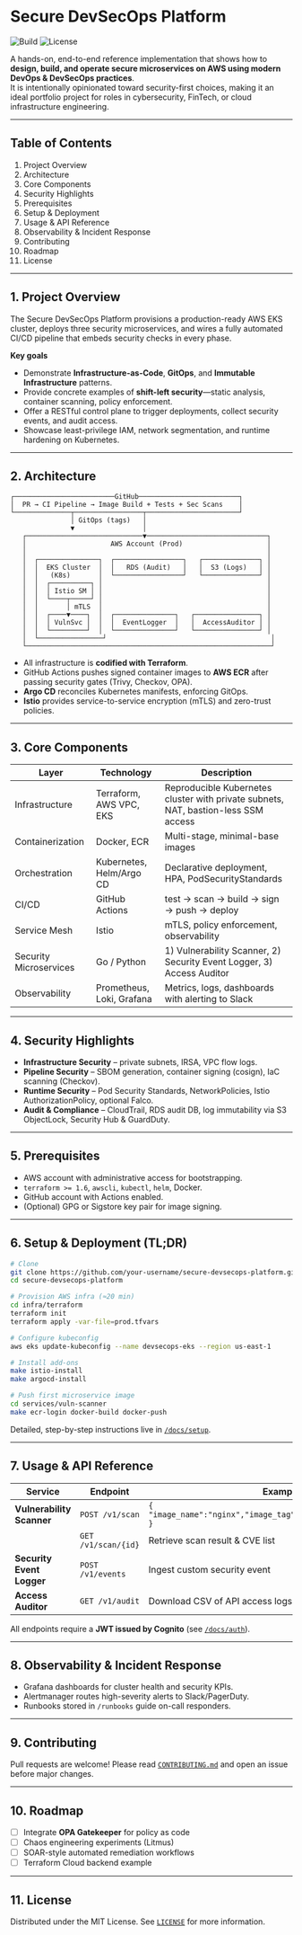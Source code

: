 # Secure DevSecOps Platform

![Build](https://img.shields.io/github/actions/workflow/status/your-username/secure-devsecops-platform/ci.yml?label=CI%20Status)
![License](https://img.shields.io/github/license/your-username/secure-devsecops-platform)

A hands-on, end-to-end reference implementation that shows how to **design, build, and operate secure microservices on AWS using modern DevOps & DevSecOps practices**.  
It is intentionally opinionated toward security-first choices, making it an ideal portfolio project for roles in cybersecurity, FinTech, or cloud infrastructure engineering.

---

## Table of Contents
1. Project Overview  
2. Architecture  
3. Core Components  
4. Security Highlights  
5. Prerequisites  
6. Setup & Deployment  
7. Usage & API Reference  
8. Observability & Incident Response  
9. Contributing  
10. Roadmap  
11. License  

---

## 1. Project Overview
The Secure DevSecOps Platform provisions a production-ready AWS EKS cluster, deploys three security microservices, and wires a fully automated CI/CD pipeline that embeds security checks in every phase.

**Key goals**
* Demonstrate **Infrastructure-as-Code**, **GitOps**, and **Immutable Infrastructure** patterns.  
* Provide concrete examples of **shift-left security**—static analysis, container scanning, policy enforcement.  
* Offer a RESTful control plane to trigger deployments, collect security events, and audit access.  
* Showcase least-privilege IAM, network segmentation, and runtime hardening on Kubernetes.  

---

## 2. Architecture

```
┌─────────────────────────GitHub─────────────────────────┐
│  PR → CI Pipeline → Image Build + Tests + Sec Scans    │
└──────────────┬─────────────────┬───────────────────────┘
               │ GitOps (tags)   │
               ▼                 │
   ┌─────────────────────────────▼──────────────────────────────┐
   │                     AWS Account (Prod)                     │
   │                                                            │
   │  ┌───────────────┐  ┌─────────────────┐   ┌──────────────┐ │
   │  │  EKS Cluster  │  │   RDS (Audit)   │   │  S3 (Logs)   │ │
   │  │   (K8s)       │  └─────────────────┘   └──────────────┘ │
   │  │  ┌──────────┐ │                                         │
   │  │  │ Istio SM │ │                                         │
   │  │  └────┬─────┘ │                                         │
   │  │       │ mTLS  │                                         │
   │  │  ┌────▼────┐  │  ┌───────────────┐   ┌────────────────┐ │
   │  │  │ VulnSvc │  │  │  EventLogger  │   │  AccessAuditor │ │
   │  │  └─────────┘  │  └───────────────┘   └────────────────┘ │
   │  └────────────────┘                                         │
   └─────────────────────────────────────────────────────────────┘
```

* All infrastructure is **codified with Terraform**.  
* GitHub Actions pushes signed container images to **AWS ECR** after passing security gates (Trivy, Checkov, OPA).  
* **Argo CD** reconciles Kubernetes manifests, enforcing GitOps.  
* **Istio** provides service-to-service encryption (mTLS) and zero-trust policies.  

---

## 3. Core Components

| Layer                | Technology | Description |
|----------------------|------------|-------------|
| Infrastructure       | Terraform, AWS VPC, EKS | Reproducible Kubernetes cluster with private subnets, NAT, bastion-less SSM access |
| Containerization     | Docker, ECR | Multi-stage, minimal-base images |
| Orchestration        | Kubernetes, Helm/Argo CD | Declarative deployment, HPA, PodSecurityStandards |
| CI/CD                | GitHub Actions | test → scan → build → sign → push → deploy |
| Service Mesh         | Istio | mTLS, policy enforcement, observability |
| Security Microservices | Go / Python | 1) Vulnerability Scanner, 2) Security Event Logger, 3) Access Auditor |
| Observability        | Prometheus, Loki, Grafana | Metrics, logs, dashboards with alerting to Slack |

---

## 4. Security Highlights

* **Infrastructure Security** – private subnets, IRSA, VPC flow logs.  
* **Pipeline Security** – SBOM generation, container signing (cosign), IaC scanning (Checkov).  
* **Runtime Security** – Pod Security Standards, NetworkPolicies, Istio AuthorizationPolicy, optional Falco.  
* **Audit & Compliance** – CloudTrail, RDS audit DB, log immutability via S3 ObjectLock, Security Hub & GuardDuty.  

---

## 5. Prerequisites

* AWS account with administrative access for bootstrapping.  
* `terraform >= 1.6`, `awscli`, `kubectl`, `helm`, Docker.  
* GitHub account with Actions enabled.  
* (Optional) GPG or Sigstore key pair for image signing.

---

## 6. Setup & Deployment (TL;DR)

```bash
# Clone
git clone https://github.com/your-username/secure-devsecops-platform.git
cd secure-devsecops-platform

# Provision AWS infra (≈20 min)
cd infra/terraform
terraform init
terraform apply -var-file=prod.tfvars

# Configure kubeconfig
aws eks update-kubeconfig --name devsecops-eks --region us-east-1

# Install add-ons
make istio-install
make argocd-install

# Push first microservice image
cd services/vuln-scanner
make ecr-login docker-build docker-push
```

Detailed, step-by-step instructions live in [`/docs/setup`](docs/setup).

---

## 7. Usage & API Reference

| Service | Endpoint | Example |
|---------|----------|---------|
| **Vulnerability Scanner** | `POST /v1/scan` | `{ "image_name":"nginx","image_tag":"latest","registry":"ecr" }` |
|  | `GET /v1/scan/{id}` | Retrieve scan result & CVE list |
| **Security Event Logger** | `POST /v1/events` | Ingest custom security event |
| **Access Auditor** | `GET /v1/audit` | Download CSV of API access logs |

All endpoints require a **JWT issued by Cognito** (see [`/docs/auth`](docs/auth)).

---

## 8. Observability & Incident Response

* Grafana dashboards for cluster health and security KPIs.  
* Alertmanager routes high-severity alerts to Slack/PagerDuty.  
* Runbooks stored in `/runbooks` guide on-call responders.

---

## 9. Contributing

Pull requests are welcome! Please read [`CONTRIBUTING.md`](CONTRIBUTING.md) and open an issue before major changes.

---

## 10. Roadmap

- [ ] Integrate **OPA Gatekeeper** for policy as code  
- [ ] Chaos engineering experiments (Litmus)  
- [ ] SOAR-style automated remediation workflows  
- [ ] Terraform Cloud backend example  

---

## 11. License

Distributed under the MIT License. See [`LICENSE`](LICENSE) for more information.
